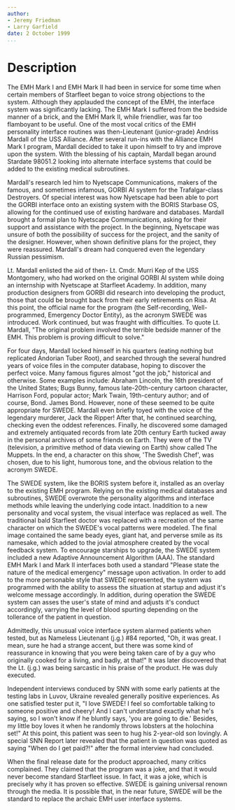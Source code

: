 ```yaml
---
author:
- Jeremy Friedman
- Larry Garfield
date: 2 October 1999
...
```


Description
===========

The EMH Mark I and EMH Mark II had been in service for some time when
certain members of Starfleet began to voice strong objections to the
system. Although they applauded the concept of the EMH, the interface
system was significantly lacking. The EMH Mark I suffered from the
bedside manner of a brick, and the EMH Mark II, while friendlier, was
far too flamboyant to be useful. One of the most vocal critics of the
EMH personality interface routines was then-Lieutenant (junior-grade)
Andriss Mardall of the USS Alliance. After several run-ins with the
Alliance EMH Mark I program, Mardall decided to take it upon himself to
try and improve upon the system. With the blessing of his captain,
Mardall began around Stardate 98051.2 looking into alternate interface
systems that could be added to the existing medical subroutines.

Mardall's research led him to Nyetscape Communications, makers of the
famous, and sometimes infamous, GORBI AI system for the Trafalgar-class
Destroyers. Of special interest was how Nyetscape had been able to port
the GORBI interface onto an existing system with the BORIS Starbase OS,
allowing for the continued use of existing hardware and databases.
Mardall brought a formal plan to Nyetscape Communications, asking for
their support and assistance with the project. In the beginning,
Nyetscape was unsure of both the possibility of success for the project,
and the sanity of the designer. However, when shown definitive plans for
the project, they were reassured. Mardall's dream had conquered even the
legendary Russian pessimism.

Lt. Mardall enlisted the aid of then- Lt. Cmdr. Murri Kep of the USS
Montgomery, who had worked on the original GORBI AI system while doing
an internship with Nyetscape at Starfleet Academy. In addition, many
production designers from GORBI did research into developing the
product, those that could be brought back from their early retirements
on Risa. At this point, the official name for the program (the
Self-recording, Well-programmed, Emergency Doctor Entity), as the
acronym SWEDE was introduced. Work continued, but was fraught with
difficulties. To quote Lt. Mardall, "The original problem involved the
terrible bedside manner of the EMH. This problem is proving difficult to
solve."

For four days, Mardall locked himself in his quarters (eating nothing
but replicated Andorian Tuber Root), and searched through the several
hundred years of voice files in the computer database, hoping to
discover the perfect voice. Many famous figures almost "got the job,"
historical and otherwise. Some examples include: Abraham Lincoln, the
16th president of the United States; Bugs Bunny, famous
late-20th-century cartoon character, Harrison Ford, popular actor; Mark
Twain, 19th-century author; and of course, Bond. James Bond. However,
none of these seemed to be quite appropriate for SWEDE. Mardall even
briefly toyed with the voice of the legendary murderer, Jack the Ripper!
After that, he continued searching, checking even the oddest references.
Finally, he discovered some damaged and extremely antiquated records
from late 20th century Earth tucked away in the personal archives of
some friends on Earth. They were of the TV (television, a primitive
method of data viewing on Earth) show called The Muppets. In the end, a
character on this show, 'The Swedish Chef', was chosen, due to his
light, humorous tone, and the obvious relation to the acronym SWEDE.

The SWEDE system, like the BORIS system before it, installed as an
overlay to the existing EMH program. Relying on the existing medical
databases and subroutines, SWEDE overwrote the personality algorithms
and interface methods while leaving the underlying code intact.
Inaddition to a new personality and vocal system, the visual interface
was replaced as well. The traditional bald Starfleet doctor was replaced
with a recreation of the same character on which the SWEDE's vocal
patterns were modeled. The final image contained the same beady eyes,
giant hat, and perverse smile as its namesake, which added to the jovial
atmosphere created by the vocal feedback system. To encourage starships
to upgrade, the SWEDE system included a new Adaptive Announcement
Algorithm (AAA). The standard EMH Mark I and Mark II interfaces both
used a standard "Please state the nature of the medical emergency"
message upon activation. In order to add to the more personable style
that SWEDE represented, the system was programmed with the ability to
assess the situation at startup and adjust it's welcome message
accordingly. In addition, during operation the SWEDE system can asses
the user's state of mind and adjusts it's conduct accordingly, varrying
the level of blood spurting depending on the tollerance of the patient
in question.

Admittedly, this unusual voice interface system alarmed patients when
tested, but as Nameless Lieutenant (j.g.) \#84 reported, "Oh, it was
great. I mean, sure he had a strange accent, but there was some kind of
reassurance in knowing that you were being taken care of by a guy who
originally cooked for a living, and badly, at that!" It was later
discovered that the Lt. (j.g.) was being sarcastic in his praise of the
product. He was duly executed.

Independent interviews conduced by SNN with some early patients at the
testing labs in Luvov, Ukraine revealed generally positive experiences.
As one satisfied tester put it, "I love SWEDE! I feel so comfortable
talking to someone positive and cheery! And I can't understand exactly
what he's saying, so I won't know if he bluntly says, 'you are going to
die.' Besides, my little boy loves it when he randomly throws lobsters
at the holochina set!" At this point, this patient was seen to hug his
2-year-old son lovingly. A special SNN Report later revealed that the
patient in question was quoted as saying "When do I get paid?!" after
the formal interview had concluded.

When the final release date for the product approached, many critics
complained. They claimed that the program was a joke, and that it would
never become standard Starfleet issue. In fact, it was a joke, which is
precisely why it has proven so effective. SWEDE is gaining universal
renown through the media. It is possible that, in the near future, SWEDE
will be the standard to replace the archaic EMH user interface systems.
